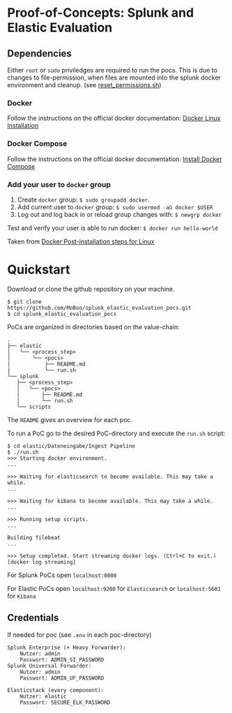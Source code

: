 # Proof-of-Concepts: Splunk and Elastic Evaluation
## Dependencies
Either `root` or `sudo` priviledges are required to run the pocs. 
This is due to changes to file-permission, when files are mounted into the splunk docker environment and cleanup. (see [reset_permissions.sh](splunk/scripts/reset_permissions.sh))
### Docker
Follow the instructions on the official docker documentation: [Docker Linux Installation](https://docs.docker.com/engine/install/ubuntu/)

### Docker Compose
Follow the instructions on the official docker documentation: [Install Docker Compose](https://docs.docker.com/compose/install/)

### Add your user to `docker` group
1. Create `docker` group: `$ sudo groupadd docker`.
2. Add current user to `docker` group: `$ sudo usermod -aG docker $USER`
3. Log out and log back in or reload group changes with: `$ newgrp docker`

Test and verify your user is able to run docker: `$ docker run hello-world`

Taken from [Docker Post-installation steps for Linux](https://docs.docker.com/engine/install/linux-postinstall/)

# Quickstart
Download or clone the github repository on your machine.
```
$ git clone https://github.com/MoBoo/splunk_elastic_evaluation_pocs.git
$ cd splunk_elastic_evaluation_pocs
```

PoCs are organized in directories based on the value-chain:
```
.
├── elastic
│   └── <process_step>
│       └── <pocs>
|           ├── README.md
|           └── run.sh
└── splunk
   ├── <process_step>
   │   └── <pocs>
   |       ├── README.md
   |       └── run.sh
   └── scripts
```
The `README` gives an overview for each poc.

To run a PoC go to the desired PoC-directory and execute the `run.sh` script:

```
$ cd elastic/Dateneingabe/Ingest Pipeline
$ ./run.sh
>>> Starting docker environment.
...

>>> Waiting for elasticsearch to become available. This may take a while.
...

>>> Waiting for kibana to become available. This may take a while.
...

>>> Running setup scripts.
...

Building filebeat
...

>>> Setup completed. Start streaming docker logs. (Ctrl+C to exit.)
[docker log streaming]
```

For Splunk PoCs open `localhost:8000`

For Elastic PoCs open `localhost:9200` for `Elasticsearch` or `localhost:5601` for `Kibana`

## Credentials
If needed for poc (see `.env` in each poc-directory)
```
Splunk Enterprise (+ Heavy Forwarder): 
    Nutzer: admin
    Passwort: ADMIN_SI_PASSWORD
Splunk Universal Forwarder: 
    Nutzer: admin
    Passwort: ADMIN_UF_PASSWORD
    
Elasticstack (every component):
    Nutzer: elastic
    Passwort: SECURE_ELK_PASSWORD
```

